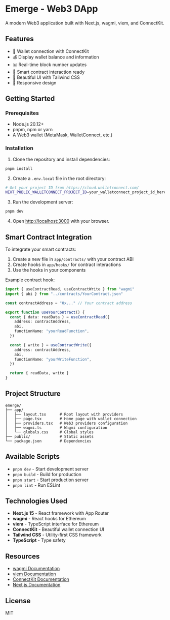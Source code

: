 # Emerge - Web3 DApp

A modern Web3 application built with Next.js, wagmi, viem, and ConnectKit.

## Features

- 🔗 Wallet connection with ConnectKit
- 💰 Display wallet balance and information
- 📊 Real-time block number updates
- 🔄 Smart contract interaction ready
- 🎨 Beautiful UI with Tailwind CSS
- 📱 Responsive design

## Getting Started

### Prerequisites

- Node.js 20.12+
- pnpm, npm or yarn
- A Web3 wallet (MetaMask, WalletConnect, etc.)

### Installation

1. Clone the repository and install dependencies:

```bash
pnpm install
```

2. Create a `.env.local` file in the root directory:

```bash
# Get your project ID from https://cloud.walletconnect.com/
NEXT_PUBLIC_WALLETCONNECT_PROJECT_ID=your_walletconnect_project_id_here
```

3. Run the development server:

```bash
pnpm dev
```

4. Open [http://localhost:3000](http://localhost:3000) with your browser.

## Smart Contract Integration

To integrate your smart contracts:

1. Create a new file in `app/contracts/` with your contract ABI
2. Create hooks in `app/hooks/` for contract interactions
3. Use the hooks in your components

Example contract hook:

```typescript
import { useContractRead, useContractWrite } from "wagmi"
import { abi } from "../contracts/YourContract.json"

const contractAddress = "0x..." // Your contract address

export function useYourContract() {
  const { data: readData } = useContractRead({
    address: contractAddress,
    abi,
    functionName: "yourReadFunction",
  })

  const { write } = useContractWrite({
    address: contractAddress,
    abi,
    functionName: "yourWriteFunction",
  })

  return { readData, write }
}
```

## Project Structure

```
emerge/
├── app/
│   ├── layout.tsx      # Root layout with providers
│   ├── page.tsx        # Home page with wallet connection
│   ├── providers.tsx   # Web3 providers configuration
│   ├── wagmi.ts        # Wagmi configuration
│   └── globals.css     # Global styles
├── public/             # Static assets
└── package.json        # Dependencies
```

## Available Scripts

- `pnpm dev` - Start development server
- `pnpm build` - Build for production
- `pnpm start` - Start production server
- `pnpm lint` - Run ESLint

## Technologies Used

- **Next.js 15** - React framework with App Router
- **wagmi** - React hooks for Ethereum
- **viem** - TypeScript interface for Ethereum
- **ConnectKit** - Beautiful wallet connection UI
- **Tailwind CSS** - Utility-first CSS framework
- **TypeScript** - Type safety

## Resources

- [wagmi Documentation](https://wagmi.sh)
- [viem Documentation](https://viem.sh)
- [ConnectKit Documentation](https://docs.family.co/connectkit)
- [Next.js Documentation](https://nextjs.org/docs)

## License

MIT
